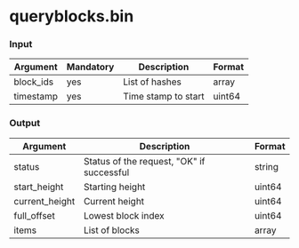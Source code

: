 # queryblocks.bin

### Input

| Argument   | Mandatory | Description         | Format |
| ---------- | --------- | ------------------- | ------ |
| block\_ids | yes       | List of hashes      | array  |
| timestamp  | yes       | Time stamp to start | uint64 |

### Output

| Argument        | Description                               | Format |
| --------------- | ----------------------------------------- | ------ |
| status          | Status of the request, "OK" if successful | string |
| start\_height   | Starting height                           | uint64 |
| current\_height | Current height                            | uint64 |
| full\_offset    | Lowest block index                        | uint64 |
| items           | List of blocks                            | array  |
